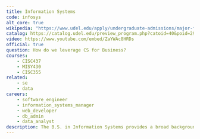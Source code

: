 ```yaml
---
title: Information Systems
code: infosys
alt_core: true
wikipedia: "https://www.udel.edu/apply/undergraduate-admissions/major-finder/information-systems/"
catalog: https://catalog.udel.edu/preview_program.php?catoid=40&poid=29401
video: https://www.youtube.com/embed/ZaYWAc8HRDs
official: true
question: How do we leverage CS for Business?
courses:
    - CISC437
    - MISY430
    - CISC355
related:
    - se
    - data
careers:
    - software_engineer
    - information_systems_manager
    - web_developer
    - db_admin
    - data_analyst
description: The B.S. in Information Systems provides a broad background in core computer science topics, as well as a business core covering topics in marketing, accounting, and management. The program will serve students who are interested in computer science applications in the business world by preparing them for a career in information systems, as well as furnishing a substantial background in computer science. Note: this is NOT MISY, it is still a degree from the College of Engineering. Students from this program will be exceptionally well-prepared to pursue an MBA, graduate studies in computer science, or to work in any field combining computer science and business management. Information systems is it's own major, not a computer science concentration, but is comparable to a computer science degree with a concentration in information systems (which is also an unofficial concentration option).
---
```

